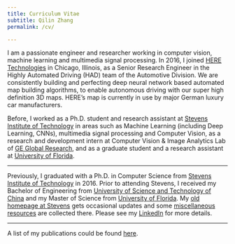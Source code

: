 ```yaml
---
title: Curriculum Vitae
subtitle: Qilin Zhang
permalink: /cv/

---
```

I am a passionate engineer and researcher working in computer vision, machine learning and multimedia signal processing. In 2016, I joined [HERE Technologies](https://www.here.com/en) in Chicago, Illinois, as a Senior Research Engineer in the Highly Automated Driving (HAD) team of the Automotive Division. We are consistently building and perfecting deep neural network based automated map building algorithms, to enable autonomous driving with our super high definition 3D maps. HERE’s map is currently in use by major German luxury car manufacturers. 

Before, I worked as a Ph.D. student and research assistant at [Stevens Institute of Technology](https://www.stevens.edu/) in areas such as Machine Learning (including Deep Learning, CNNs), multimedia signal processing and Computer Vision, as a research and development intern at Computer Vision & Image Analytics Lab of [GE Global Research](http://www.geglobalresearch.com/), and as a graduate student and a research assistant at [University of Florida](http://www.ufl.edu/). 

---
Previously, I graduated with a Ph.D. in Computer Science from [Stevens Institute of Technology](https://www.stevens.edu/) in 2016. Prior to attending Stevens, I received my Bachelor of Engineering from [University of Science and Technology of China](http://en.ustc.edu.cn/) and my Master of Science from [University of Florida](http://www.ufl.edu/). My [old homepage at Stevens](http://personal.stevens.edu/~qzhang5/) gets occasional updates and some [miscellaneous resources](http://personal.stevens.edu/~qzhang5/old-index.html) are collected there. 
Please see my [LinkedIn](https://www.linkedin.com/in/qzhang5) for more details. 

---
A list of my publications could be found [here](https://qilin-zhang.github.io/publications/).
